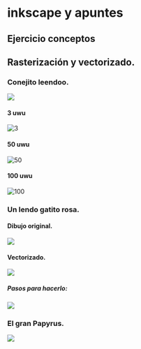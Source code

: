 # inkscape y apuntes

## Ejercicio conceptos


## Rasterización y vectorizado.

### Conejito leendoo.
![](https://raw.githubusercontent.com/chechiliaa/Soldadura-y-dise-o/7b799d953738bf94ff0bcc269393d5aed0ae9967/dibujo.svg)
#### 3 uwu
![3](https://raw.githubusercontent.com/chechiliaa/Soldadura-y-dise-o/main/dibujo.png)
#### 50 uwu
![50](https://raw.githubusercontent.com/chechiliaa/Soldadura-y-dise-o/main/dibujo50.png)
#### 100 uwu
![100](https://raw.githubusercontent.com/chechiliaa/Soldadura-y-dise-o/main/dibujo100.png)

### Un lendo gatito rosa.

#### Dibujo original. 
![](https://raw.githubusercontent.com/chechiliaa/Soldadura-y-dise-o/main/0468ba4c-65e8-436e-a267-f76147971ea0.jpeg)
#### Vectorizado.
![](https://raw.githubusercontent.com/chechiliaa/Soldadura-y-dise-o/adf699f00026b64e5e6b7ca1e8650d4243578509/leoncitOoo.jpeg.svg)
##### Pasos para hacerlo:
![](https://raw.githubusercontent.com/chechiliaa/Soldadura-y-dise-o/main/leon%20vertorizao%201.png)

### El gran Papyrus.
![](https://raw.githubusercontent.com/chechiliaa/Soldadura-y-dise-o/36bed2c14dfc4ea5118d60206ca29598eccf64c3/papyrus.svg)
